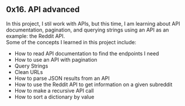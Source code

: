 ## 0x16. API advanced

In this project, I stil work with APIs, but this time, I am learning about API documentation, pagination, and querying strings using an API as an example: the Reddit API.
<br>
Some of the concepts I learned in this project include:
- How to read API documentation to find the endpoints I need
- How to use an API with pagination
- Query Strings
- Clean URLs
- How to parse JSON results from an API
- How to use the Reddit API to get information on a given subreddit
- How to make a recursive API call
- How to sort a dictionary by value
